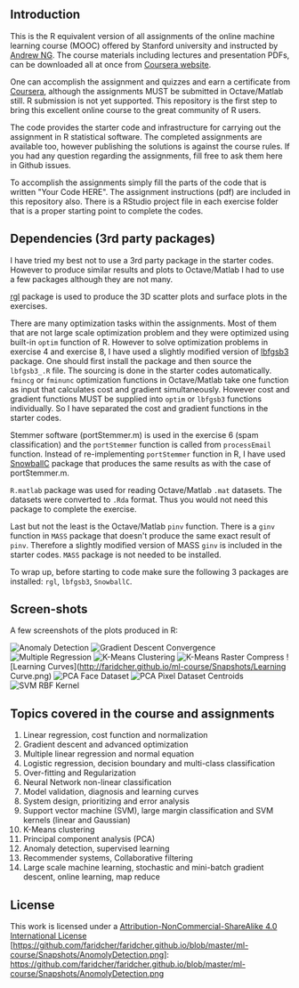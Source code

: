 ## Introduction

This is the R equivalent version of all assignments of the online machine learning course (MOOC) offered by Stanford university and instructed by [Andrew NG](http://www.andrewng.org). The course materials including lectures and presentation PDFs, can be downloaded all at once from [Coursera website](https://class.coursera.org/ml-003/lecture). 

One can accomplish the assignment and quizzes and earn a certificate from [Coursera](https://www.coursera.org/learn/machine-learning), although the assignments MUST be submitted in Octave/Matlab still. R submission is not yet supported. This repository is the first step to bring this excellent online course to the great community of R users.

The code provides the starter code and infrastructure for carrying out the assignment in R statistical software. The completed assignments are available too, however publishing the solutions is against the course rules. If you had any question regarding the assignments, fill free to ask them here in Github issues.

To accomplish the assignments simply fill the parts of the code that is written "Your Code HERE". The assignment instructions (pdf) are included in this repository also. There is a RStudio project file in each exercise folder that is a proper starting point to complete the codes.

## Dependencies (3rd party packages)
I have tried my best not to use a 3rd party package in the starter codes. However to produce similar results and plots to Octave/Matlab I had to use a few packages although they are not many. 

[rgl](https://cran.r-project.org/package=rgl) package is used to produce the 3D scatter plots and surface plots in the exercises.

There are many optimization tasks within the assignments. Most of them that are not large scale optimization problem and they were optimized using built-in `optim` function of R. However to solve optimization problems in exercise 4 and exercise 8, I have used a slightly modified version of [lbfgsb3](https://cran.r-project.org/package=lbfgsb3) package. One should first install the package and then source the `lbfgsb3_.R` file. The sourcing is done in the starter codes automatically. `fmincg` or `fminunc` optimization functions in Octave/Matlab take one function as input that calculates cost and gradient simultaneously. However cost and gradient functions MUST be supplied into `optim` or `lbfgsb3` functions individually. So I have separated the cost and gradient functions in the starter codes.

Stemmer software (portStemmer.m) is used in the exercise 6 (spam classification) and the `portStemmer` function is called from `processEmail` function. Instead of re-implementing `portStemmer` function in R, I have used [SnowballC](https://cran.r-project.org/package=SnowballC) package that produces the same results as with the case of portStemmer.m.

`R.matlab` package was used for reading Octave/Matlab `.mat` datasets. The datasets were converted to `.Rda`  format. Thus you would not need this package to complete the exercise.

Last but not the least is the Octave/Matlab `pinv` function. There is a `ginv` function in `MASS` package that doesn't produce the same exact result of `pinv`. Therefore a slightly modified version of MASS `ginv` is included in the starter codes. `MASS` package is not needed to be installed.

To wrap up, before starting to code make sure the following 3 packages are installed: `rgl`, `lbfgsb3`, `SnowballC`.

## Screen-shots
A few screenshots of the plots produced in R:

![Anomaly Detection](http://faridcher.github.io/ml-course/Snapshots/AnomolyDetection.png)
![Gradient Descent Convergence](http://faridcher.github.io/ml-course/Snapshots/GradientDescent_Convergence.PNG)
![Multiple Regression](http://faridcher.github.io/ml-course/Snapshots/GradientDescent_multiple-regression.PNG)
![K-Means Clustering](http://faridcher.github.io/ml-course/Snapshots/K-Means_Clustering.png)
![K-Means Raster Compress](http://faridcher.github.io/ml-course/Snapshots/K-Means_CompressImage.png)
![Learning Curves](http://faridcher.github.io/ml-course/Snapshots/Learning Curve.png)
![PCA Face Dataset](http://faridcher.github.io/ml-course/Snapshots/PCA_FaceDataset.png)
![PCA Pixel Dataset Centroids](http://faridcher.github.io/ml-course/Snapshots/PCA_PixelDataset_Centroid.PNG)
![SVM RBF Kernel](http://faridcher.github.io/ml-course/Snapshots/SVM_RBF_Kernel.png)

## Topics covered in the course and assignments
1. Linear regression, cost function and normalization
2. Gradient descent and advanced optimization
3. Multiple linear regression and normal equation
4. Logistic regression, decision boundary and multi-class classification
5. Over-fitting and Regularization
6. Neural Network non-linear classification
7. Model validation, diagnosis and learning curves
8. System design, prioritizing and error analysis
9. Support vector machine (SVM), large margin classification and SVM kernels (linear and Gaussian)
10. K-Means clustering
11. Principal component analysis (PCA)
12. Anomaly detection, supervised learning
13. Recommender systems, Collaborative filtering
14. Large scale machine learning, stochastic and mini-batch gradient descent, online learning, map reduce


## License
This work is licensed under a [Attribution-NonCommercial-ShareAlike 4.0 International License](http://creativecommons.org/licenses/by-nc-sa/4.0/)
[https://github.com/faridcher/faridcher.github.io/blob/master/ml-course/Snapshots/AnomolyDetection.png]: https://github.com/faridcher/faridcher.github.io/blob/master/ml-course/Snapshots/AnomolyDetection.png
